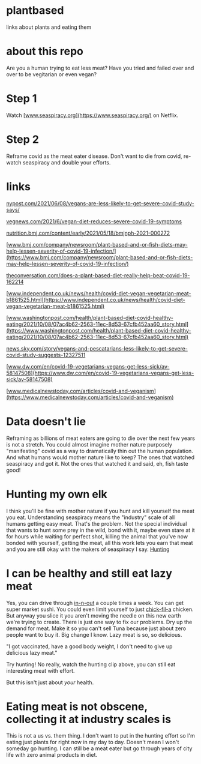 # plantbased
links about plants and eating them

# about this repo
Are you a human trying to eat less meat? Have you tried and failed over and over to be vegitarian or even vegan?

# Step 1
Watch [www.seaspiracy.org](https://www.seaspiracy.org/) on Netflix.

# Step 2
Reframe covid as the meat eater disease. Don't want to die from covid, re-watch seaspiracy and double your efforts.

# links
[nypost.com/2021/06/08/vegans-are-less-likely-to-get-severe-covid-study-says/](https://nypost.com/2021/06/08/vegans-are-less-likely-to-get-severe-covid-study-says/)

[vegnews.com/2021/6/vegan-diet-reduces-severe-covid-19-symptoms](https://vegnews.com/2021/6/vegan-diet-reduces-severe-covid-19-symptoms)

[nutrition.bmj.com/content/early/2021/05/18/bmjnph-2021-000272](https://nutrition.bmj.com/content/early/2021/05/18/bmjnph-2021-000272)

[www.bmj.com/company/newsroom/plant-based-and-or-fish-diets-may-help-lessen-severity-of-covid-19-infection/](https://www.bmj.com/company/newsroom/plant-based-and-or-fish-diets-may-help-lessen-severity-of-covid-19-infection/)

[theconversation.com/does-a-plant-based-diet-really-help-beat-covid-19-162214](https://theconversation.com/does-a-plant-based-diet-really-help-beat-covid-19-162214)

[www.independent.co.uk/news/health/covid-diet-vegan-vegetarian-meat-b1861525.html](https://www.independent.co.uk/news/health/covid-diet-vegan-vegetarian-meat-b1861525.html)

[www.washingtonpost.com/health/plant-based-diet-covid-healthy-eating/2021/10/08/07ac4b62-2563-11ec-8d53-67cfb452aa60_story.html](https://www.washingtonpost.com/health/plant-based-diet-covid-healthy-eating/2021/10/08/07ac4b62-2563-11ec-8d53-67cfb452aa60_story.html)

[news.sky.com/story/vegans-and-pescatarians-less-likely-to-get-severe-covid-study-suggests-12327511](https://news.sky.com/story/vegans-and-pescatarians-less-likely-to-get-severe-covid-study-suggests-12327511)

[www.dw.com/en/covid-19-vegetarians-vegans-get-less-sick/av-58147508](https://www.dw.com/en/covid-19-vegetarians-vegans-get-less-sick/av-58147508)

[www.medicalnewstoday.com/articles/covid-and-veganism](https://www.medicalnewstoday.com/articles/covid-and-veganism)

# Data doesn't lie
Reframing as billions of meat eaters are going to die over the next few years is not a stretch. You could almost imagine mother nature purposely "manifesting" covid as a way to dramatically thin out the human population. And what humans would mother nature like to keep? The ones that watched seaspiracy and got it. Not the ones that watched it and said, eh, fish taste good!

# Hunting my own elk
I think you'll be fine with mother nature if you hunt and kill yourself the meat you eat. Understanding seaspiracy means the "industry" scale of all humans getting easy meat. That's the problem. Not the special individual that wants to hunt some prey in the wild, bond with it, maybe even stare at it for hours while waiting for perfect shot, killing the animal that you've now bonded with yourself, getting the meat, all this work lets you earn that meat and you are still okay with the makers of seaspiracy I say. [Hunting](https://www.youtube.com/watch?v=j3iVpSUriSg)

# I can be healthy and still eat lazy meat
Yes, you can drive through [in-n-out](https://www.in-n-out.com/) a couple times a week. You can get super market sushi. You could even limit yourself to just [chick-fil-a](https://www.chick-fil-a.com/) chicken. But anyway you slice it you aren't moving the needle on this new earth we're trying to create. There is just one way to fix our problems. Dry up the demand for meat. Make it so you can't sell Tuna because just about zero people want to buy it. Big change I know. Lazy meat is so, so delicious. 

"I got vaccinated, have a good body weight, I don't need to give up delicious lazy meat."

Try hunting! No really, watch the hunting clip above, you can still eat interesting meat with effort.

But this isn't just about *your* health.

# Eating meat is not obscene, collecting it at industry scales is
This is not a us vs. them thing. I don't want to put in the hunting effort so I'm eating just plants for right now in my day to day.
Doesn't mean I won't someday go hunting. I can still be a meat eater but go through years of city life with zero animal products in diet.





